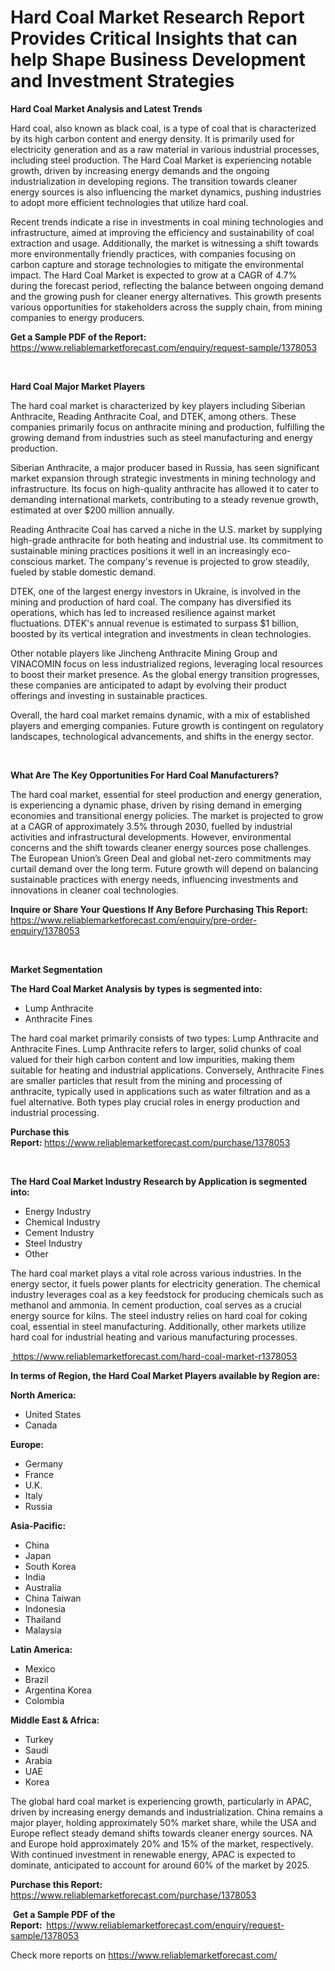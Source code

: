<p><h1>Hard Coal Market Research Report Provides Critical Insights that can help Shape Business Development and Investment Strategies</h1></p><p><strong>Hard Coal Market Analysis and Latest Trends</strong></p>
<p><p>Hard coal, also known as black coal, is a type of coal that is characterized by its high carbon content and energy density. It is primarily used for electricity generation and as a raw material in various industrial processes, including steel production. The Hard Coal Market is experiencing notable growth, driven by increasing energy demands and the ongoing industrialization in developing regions. The transition towards cleaner energy sources is also influencing the market dynamics, pushing industries to adopt more efficient technologies that utilize hard coal. </p><p>Recent trends indicate a rise in investments in coal mining technologies and infrastructure, aimed at improving the efficiency and sustainability of coal extraction and usage. Additionally, the market is witnessing a shift towards more environmentally friendly practices, with companies focusing on carbon capture and storage technologies to mitigate the environmental impact. The Hard Coal Market is expected to grow at a CAGR of 4.7% during the forecast period, reflecting the balance between ongoing demand and the growing push for cleaner energy alternatives. This growth presents various opportunities for stakeholders across the supply chain, from mining companies to energy producers.</p></p>
<p><strong>Get a Sample PDF of the Report:&nbsp;</strong> <a href="https://www.reliablemarketforecast.com/enquiry/request-sample/1378053?utm_campaign=1080&utm_medium=2&utm_source=Github&utm_content=ia&utm_term=31012025&utm_id=hard-coal">https://www.reliablemarketforecast.com/enquiry/request-sample/1378053</a></p>
<p>&nbsp;</p>
<p><strong>Hard Coal Major Market Players</strong></p>
<p><p>The hard coal market is characterized by key players including Siberian Anthracite, Reading Anthracite Coal, and DTEK, among others. These companies primarily focus on anthracite mining and production, fulfilling the growing demand from industries such as steel manufacturing and energy production.</p><p>Siberian Anthracite, a major producer based in Russia, has seen significant market expansion through strategic investments in mining technology and infrastructure. Its focus on high-quality anthracite has allowed it to cater to demanding international markets, contributing to a steady revenue growth, estimated at over $200 million annually.</p><p>Reading Anthracite Coal has carved a niche in the U.S. market by supplying high-grade anthracite for both heating and industrial use. Its commitment to sustainable mining practices positions it well in an increasingly eco-conscious market. The company's revenue is projected to grow steadily, fueled by stable domestic demand.</p><p>DTEK, one of the largest energy investors in Ukraine, is involved in the mining and production of hard coal. The company has diversified its operations, which has led to increased resilience against market fluctuations. DTEK's annual revenue is estimated to surpass $1 billion, boosted by its vertical integration and investments in clean technologies.</p><p>Other notable players like Jincheng Anthracite Mining Group and VINACOMIN focus on less industrialized regions, leveraging local resources to boost their market presence. As the global energy transition progresses, these companies are anticipated to adapt by evolving their product offerings and investing in sustainable practices.</p><p>Overall, the hard coal market remains dynamic, with a mix of established players and emerging companies. Future growth is contingent on regulatory landscapes, technological advancements, and shifts in the energy sector.</p></p>
<p>&nbsp;</p>
<p><strong>What Are The Key Opportunities For Hard Coal Manufacturers?</strong></p>
<p><p>The hard coal market, essential for steel production and energy generation, is experiencing a dynamic phase, driven by rising demand in emerging economies and transitional energy policies. The market is projected to grow at a CAGR of approximately 3.5% through 2030, fuelled by industrial activities and infrastructural developments. However, environmental concerns and the shift towards cleaner energy sources pose challenges. The European Union’s Green Deal and global net-zero commitments may curtail demand over the long term. Future growth will depend on balancing sustainable practices with energy needs, influencing investments and innovations in cleaner coal technologies.</p></p>
<p><strong>Inquire or Share Your Questions If Any Before Purchasing This Report:</strong> <a href="https://www.reliablemarketforecast.com/enquiry/pre-order-enquiry/1378053?utm_campaign=1080&utm_medium=2&utm_source=Github&utm_content=ia&utm_term=31012025&utm_id=hard-coal">https://www.reliablemarketforecast.com/enquiry/pre-order-enquiry/1378053</a></p>
<p>&nbsp;</p>
<p><strong>Market Segmentation</strong></p>
<p><strong>The Hard Coal Market Analysis by types is segmented into:</strong></p>
<p><ul><li>Lump Anthracite</li><li>Anthracite Fines</li></ul></p>
<p><p>The hard coal market primarily consists of two types: Lump Anthracite and Anthracite Fines. Lump Anthracite refers to larger, solid chunks of coal valued for their high carbon content and low impurities, making them suitable for heating and industrial applications. Conversely, Anthracite Fines are smaller particles that result from the mining and processing of anthracite, typically used in applications such as water filtration and as a fuel alternative. Both types play crucial roles in energy production and industrial processing.</p></p>
<p><strong>Purchase this Report:&nbsp;</strong><a href="https://www.reliablemarketforecast.com/purchase/1378053?utm_campaign=1080&utm_medium=2&utm_source=Github&utm_content=ia&utm_term=31012025&utm_id=hard-coal">https://www.reliablemarketforecast.com/purchase/1378053</a></p>
<p>&nbsp;</p>
<p><strong>The Hard Coal Market Industry Research by Application is segmented into:</strong></p>
<p><ul><li>Energy Industry</li><li>Chemical Industry</li><li>Cement Industry</li><li>Steel Industry</li><li>Other</li></ul></p>
<p><p>The hard coal market plays a vital role across various industries. In the energy sector, it fuels power plants for electricity generation. The chemical industry leverages coal as a key feedstock for producing chemicals such as methanol and ammonia. In cement production, coal serves as a crucial energy source for kilns. The steel industry relies on hard coal for coking coal, essential in steel manufacturing. Additionally, other markets utilize hard coal for industrial heating and various manufacturing processes.</p></p>
<p><a href="https://www.reliablemarketforecast.com/hard-coal-market-r1378053?utm_campaign=1080&utm_medium=2&utm_source=Github&utm_content=ia&utm_term=31012025&utm_id=hard-coal">&nbsp;https://www.reliablemarketforecast.com/hard-coal-market-r1378053</a></p>
<p><strong>In terms of Region, the Hard Coal Market Players available by Region are:</strong></p>
<p>
    <p> <strong> North America: </strong>
        <ul>
            <li>United States</li>
            <li>Canada</li>
        </ul>
        </p> 
    <p> <strong> Europe: </strong>
        <ul>
            <li>Germany</li>
            <li>France</li>
            <li>U.K.</li>
            <li>Italy</li>
            <li>Russia</li>
        </ul>
        </p> 
    <p> <strong> Asia-Pacific: </strong>
        <ul>
            <li>China</li>
            <li>Japan</li>
            <li>South Korea</li>
            <li>India</li>
            <li>Australia</li>
            <li>China Taiwan</li>
            <li>Indonesia</li>
            <li>Thailand</li>
            <li>Malaysia</li>
        </ul>
        </p> 
    <p> <strong> Latin America: </strong>
        <ul>
            <li>Mexico</li>
            <li>Brazil</li>
            <li>Argentina Korea</li>
            <li>Colombia</li>
        </ul>
        </p> 
    <p> <strong> Middle East & Africa: </strong>
        <ul>
            <li>Turkey</li>
            <li>Saudi</li>
            <li>Arabia</li>
            <li>UAE</li>
            <li>Korea</li>
        </ul>
    </p>
    </p>
<p><p>The global hard coal market is experiencing growth, particularly in APAC, driven by increasing energy demands and industrialization. China remains a major player, holding approximately 50% market share, while the USA and Europe reflect steady demand shifts towards cleaner energy sources. NA and Europe hold approximately 20% and 15% of the market, respectively. With continued investment in renewable energy, APAC is expected to dominate, anticipated to account for around 60% of the market by 2025.</p></p>
<p><strong>Purchase this Report: </strong><a href="https://www.reliablemarketforecast.com/purchase/1378053?utm_campaign=1080&utm_medium=2&utm_source=Github&utm_content=ia&utm_term=31012025&utm_id=hard-coal">https://www.reliablemarketforecast.com/purchase/1378053</a></p>
<p>&nbsp;<strong>Get a Sample PDF of the Report:&nbsp;&nbsp;</strong><a href="https://www.reliablemarketforecast.com/enquiry/request-sample/1378053?utm_campaign=1080&utm_medium=2&utm_source=Github&utm_content=ia&utm_term=31012025&utm_id=hard-coal">https://www.reliablemarketforecast.com/enquiry/request-sample/1378053</a></p>
<p><strong></strong></p>
<p>Check more reports on <a href="https://www.reliablemarketforecast.com/?utm_campaign=1080&utm_medium=2&utm_source=Github&utm_content=ia&utm_term=31012025&utm_id=hard-coal">https://www.reliablemarketforecast.com/</a></p>